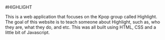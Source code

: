 #HIGHLIGHT

This is a web application that focuses on the Kpop group called Highlight. The goal of this website is to teach someone about Highlight, such as, who they are, what they do, and etc. This was all built using HTML, CSS and a little bit of Javascript.